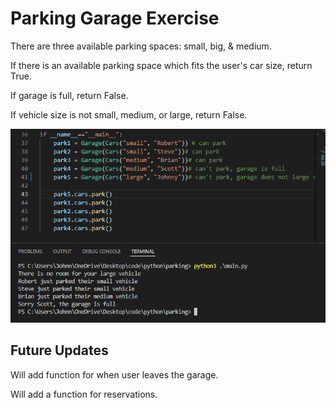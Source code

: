 # Parking Garage Exercise

There are three available parking spaces: small, big, & medium.

If there is an available parking space which fits the user's car size, return True.

If garage is full, return False.

If vehicle size is not small, medium, or large, return False.

![output](https://raw.githubusercontent.com/johnnylieu/parking/main/output2.bmp "CLI output")

## Future Updates

Will add function for when user leaves the garage.

Will add a function for reservations.